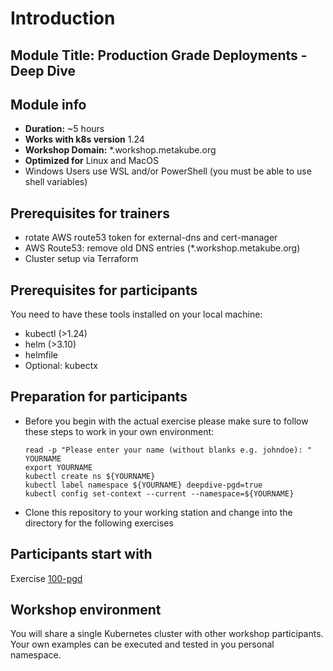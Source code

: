 # Introduction

## Module Title: Production Grade Deployments - Deep Dive

## Module info

* **Duration:** ~5 hours 
* **Works with k8s version** 1.24
* **Workshop Domain:** *.workshop.metakube.org
* **Optimized for** Linux and MacOS
* Windows Users use WSL and/or PowerShell (you must be able to use shell variables)

## Prerequisites for trainers

* rotate AWS route53 token for external-dns and cert-manager
* AWS Route53: remove old DNS entries (*.workshop.metakube.org)
* Cluster setup via Terraform

## Prerequisites for participants

You need to have these tools installed on your local machine:

- kubectl (>1.24)
- helm (>3.10)
- helmfile
- Optional: kubectx

## Preparation for participants

* Before you begin with the actual exercise please make sure to follow these steps to work in your own environment:

  ```shell
  read -p "Please enter your name (without blanks e.g. johndoe): " YOURNAME
  export YOURNAME
  kubectl create ns ${YOURNAME}
  kubectl label namespace ${YOURNAME} deepdive-pgd=true
  kubectl config set-context --current --namespace=${YOURNAME}
  ```

* Clone this repository to your working station and change into the directory for the following exercises

## Participants start with

Exercise [100-pgd](../100-pgd/README.md)

## Workshop environment

You will share a single Kubernetes cluster with other workshop participants.
Your own examples can be executed and tested in you personal namespace.
